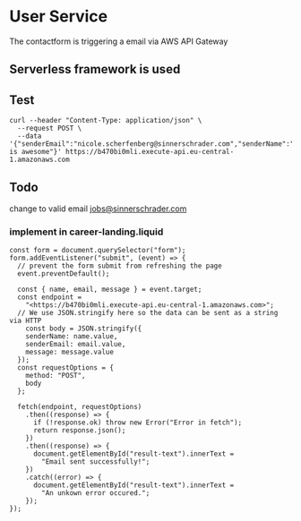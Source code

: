 # User Service

The contactform is triggering a email via AWS API Gateway

## Serverless framework is used

## Test

```
curl --header "Content-Type: application/json" \
  --request POST \
  --data '{"senderEmail":"nicole.scherfenberg@sinnerschrader.com","senderName":"nicole","message":"serverless is awesome"}' https://b470bi0mli.execute-api.eu-central-1.amazonaws.com

```

## Todo

change to valid email jobs@sinnerschrader.com

### implement in career-landing.liquid

```
const form = document.querySelector("form");
form.addEventListener("submit", (event) => {
  // prevent the form submit from refreshing the page
  event.preventDefault();

  const { name, email, message } = event.target;
  const endpoint =
    "<https://b470bi0mli.execute-api.eu-central-1.amazonaws.com>";
  // We use JSON.stringify here so the data can be sent as a string via HTTP
	const body = JSON.stringify({
    senderName: name.value,
    senderEmail: email.value,
    message: message.value
  });
  const requestOptions = {
    method: "POST",
    body
  };

  fetch(endpoint, requestOptions)
    .then((response) => {
      if (!response.ok) throw new Error("Error in fetch");
      return response.json();
    })
    .then((response) => {
      document.getElementById("result-text").innerText =
        "Email sent successfully!";
    })
    .catch((error) => {
      document.getElementById("result-text").innerText =
        "An unkown error occured.";
    });
});
```
